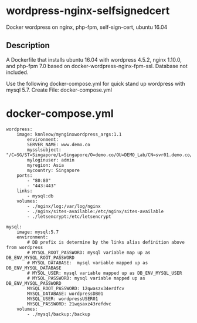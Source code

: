 # wordpress-nginx-selfsignedcert
Docker wordpress on nginx, php-fpm, self-sign-cert, ubuntu 16.04

## Description
A Dockerfile that installs ubuntu 16.04 with wordpress 4.5.2, nginx 1.10.0, and php-fpm 7.0 based on
docker-wordpress-nginx-fpm-ssl. Database not included.

Use the following docker-compose.yml for quick stand up wordpress with mysql 5.7.
Create File: docker-compose.yml

# docker-compose.yml

    wordpress:
        image: knnleow/mynginxwordpress_args:1.1
            environment:
            SERVER_NAME: www.demo.co
            mysslsubject: "/C=SG/ST=Singapore/L=Singapore/O=demo.co/OU=DEMO_Lab/CN=svr01.demo.co/emailAddress=admin@demo.co"
            myloginuser: admin
            myregion: Asia
            mycountry: Singapore
        ports:
            - "80:80"
            - "443:443"
        links:
            - mysql:db
        volumes:
            - ./nginx/log:/var/log/nginx
            - ./nginx/sites-available:/etc/nginx/sites-available
            - ./letsencrypt:/etc/letsencrypt

    mysql:
        image: mysql:5.7
        environment:
            # DB prefix is determine by the links alias definition above from wordpress
            # MYSQL_ROOT_PASSWORD: mysql variable map up as DB_ENV_MYSQL_ROOT_PASSWORD
            # MYSQL_DATABASE:  mysql variable mapped up as DB_ENV_MYSQL_DATABASE
            # MYSQL_USER: mysql variable mapped up as DB_ENV_MYSQL_USER 
            # MYSQL_PASSWORD: mysql variable mapped up as DB_ENV_MYSQL_PASSWORD
            MYSQL_ROOT_PASSWORD: 12qwaszx34erdfcv
            MYSQL_DATABASE: wordpressDB01
            MYSQL_USER: wordpressUSER01
            MYSQL_PASSWORD: 21wqsaxz43refdvc
        volumes:
            - ./mysql/backup:/backup
            
